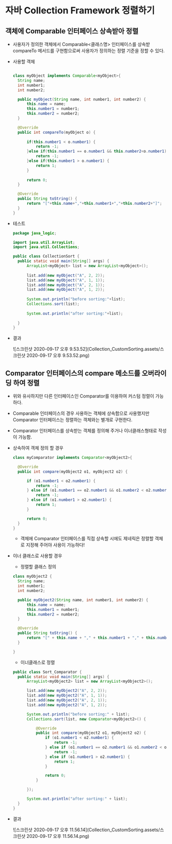 # 자바 Collection Framework 정렬하기



## 객체에 Comparable 인터페이스 상속받아 정렬

* 사용자가 정의한 객체에서 Comparable<클래스명> 인터페이스를 상속받 compareTo 메서드를 구현함으로써 사용자가 정의하는 정렬 기준을 정할 수 있다.

* 사용할 객체

  ```java
  
  class myObject implements Comparable<myObject>{
  	String name;
  	int number1;
  	int number2;
  
  	public myObject(String name, int number1, int number2) {
  		this.name = name;
  		this.number1 = number1;
  		this.number2 = number2;
  	}
  
  	@Override
  	public int compareTo(myObject o) {
  		
  		if(this.number1 < o.number1) {
  			return -1;
  		}else if(this.number1 == o.number1 && this.number2<o.number1) {
  			return -1;
  		}else if(this.number1 > o.number1) {
  			return 1;
  		}
  		
  		return 0;
  	}
  
  	@Override
  	public String toString() {
  		return "["+this.name+","+this.number1+","+this.number2+"]";
  	}
  }
  ```

* 테스트

  ```java
  package java_logic;
  
  import java.util.ArrayList;
  import java.util.Collections;
  
  public class CollectionSort {
  	public static void main(String[] args) {
  		ArrayList<myObject> list = new ArrayList<myObject>();
  		
  		list.add(new myObject("A", 2, 2));
  		list.add(new myObject("A", 1, 1));
  		list.add(new myObject("A", 2, 1));
  		list.add(new myObject("A", 1, 2));
  		
  		System.out.println("before sorting:"+list);
  		Collections.sort(list);
  		
  		System.out.println("after sorting:"+list);
  		
  	}
  }
  ```

* 결과

  ![스크린샷 2020-09-17 오후 9.53.52](Collection_CustomSorting.assets/스크린샷 2020-09-17 오후 9.53.52.png)

## Comparator 인터페이스의 compare 메소드를 오버라이딩 하여 정렬

* 위와 유사하지만 다른 인터페이스인 Comparator를 이용하여 커스텀 정렬이 가능하다.

* Comparable 인터페이스의 경우 사용하는 객체에 상속함으로 사용했지만 Comparator 인터페이스는 정렬하는 객체와는 별개로 구현한다.

* Comparator 인터페이스를 상속받는 객체를 정의해 주거나 이너클래스형태로 작성이 가능함.

* 상속하여 객체 정의 할 경우

  ```java
  class myComparator implements Comparator<myObject2>{
  
  	@Override
  	public int compare(myObject2 o1, myObject2 o2) {
  
  		if (o1.number1 < o2.number1) {
  			return -1;
  		} else if (o1.number1 == o2.number1 && o1.number2 < o2.number1) {
  			return -1;
  		} else if (o1.number1 > o2.number1) {
  			return 1;
  		}
  
  		return 0;
  	}
  }
  ```

  * 객체에 Comparator 인터페이스를 직접 상속할 시에도 제네릭은 정렬할 객체로 지정해 주어야 사용이 가능하다!

* 이너 클래스로 사용할 경우

  * 정렬할 클래스 정의

  ```java
  class myObject2 {
  	String name;
  	int number1;
  	int number2;
  
  	public myObject2(String name, int number1, int number2) {
  		this.name = name;
  		this.number1 = number1;
  		this.number2 = number2;
  	}
  
  	@Override
  	public String toString() {
  		return "[" + this.name + "," + this.number1 + "," + this.number2 + "]";
  	}
  
  }
  ```

  * 이너클래스로 정렬

  ```java
  public class Sort_Comparator {
  	public static void main(String[] args) {
  		ArrayList<myObject2> list = new ArrayList<myObject2>();
  
  		list.add(new myObject2("A", 2, 2));
  		list.add(new myObject2("A", 1, 1));
  		list.add(new myObject2("A", 2, 1));
  		list.add(new myObject2("A", 1, 2));
  
  		System.out.println("before sorting:" + list);
  		Collections.sort(list, new Comparator<myObject2>() {
  
  			@Override
  			public int compare(myObject2 o1, myObject2 o2) {
  				if (o1.number1 < o2.number1) {
  					return -1;
  				} else if (o1.number1 == o2.number1 && o1.number2 < o2.number1) {
  					return -1;
  				} else if (o1.number1 > o2.number1) {
  					return 1;
  				}
  
  				return 0;
  			}
  
  		});
  
  		System.out.println("after sorting:" + list);
  	}
  }
  ```

* 결과

  ![스크린샷 2020-09-17 오후 11.56.14](Collection_CustomSorting.assets/스크린샷 2020-09-17 오후 11.56.14.png)

